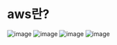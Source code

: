 # aws란?

![image](https://user-images.githubusercontent.com/59350891/103666826-7c204b00-4fb8-11eb-85e1-c7aefaa64d7c.png)
![image](https://user-images.githubusercontent.com/59350891/103666858-83dfef80-4fb8-11eb-8da6-cc6b7b4fa8f3.png)
![image](https://user-images.githubusercontent.com/59350891/103666864-87737680-4fb8-11eb-8c49-7ac64e2bdf47.png)
![image](https://user-images.githubusercontent.com/59350891/103666878-8a6e6700-4fb8-11eb-9d5a-455eb4ef7852.png)